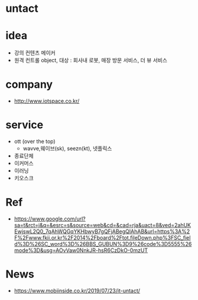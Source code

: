 # untact

# idea 
- 강의 컨텐츠 메이커 
- 원격 컨트롤 object, 대상 : 회사내 로봇, 매장 방문 서비스, 더 뷰 서비스  

# company 
- http://www.iotspace.co.kr/

# service  
- ott (over the top)
  - wavve,웨이브(sk), seezn(kt), 넷플릭스 
- 종료단체 
- 이커머스 
- 이러닝 
- 키오스크

# Ref
- https://www.google.com/url?sa=t&rct=j&q=&esrc=s&source=web&cd=&cad=rja&uact=8&ved=2ahUKEwjswL2Q0_7qAhWQGqYKHbwyB7gQFjABegQIAhAB&url=https%3A%2F%2Fwww.fkii.or.kr%2F2014%2Fboard%2Ftot.fileDown.php%3FSC_field%3D%26SC_word%3D%26BBS_GUBUN%3D9%26code%3D5555%26mode%3D&usg=AOvVaw0NnkJR-hsR6CzDkO-0mzUT

# News
- https://www.mobiinside.co.kr/2019/07/23/it-untact/

